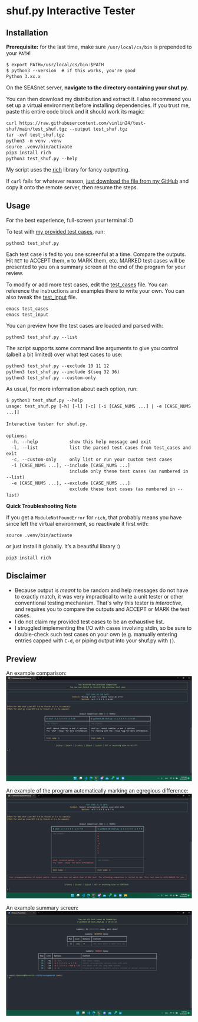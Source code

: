 # shuf.py Interactive Tester

## Installation

**Prerequisite:** for the last time, make sure `/usr/local/cs/bin` is prepended to your `PATH`!

```console
$ export PATH=/usr/local/cs/bin:$PATH
$ python3 --version  # if this works, you're good
Python 3.xx.x
```

On the SEASnet server, **navigate to the directory containing your shuf.py**.

You can then download my distribution and extract it. I also recommend you set up a virtual environment before installing dependencies. If you trust me, paste this entire code block and it should work its magic:

```shell
curl https://raw.githubusercontent.com/vinlin24/test-shuf/main/test_shuf.tgz --output test_shuf.tgz
tar -xvf test_shuf.tgz
python3 -m venv .venv
source .venv/bin/activate
pip3 install rich
python3 test_shuf.py --help
```

My script uses the [rich](https://github.com/Textualize/rich) library for fancy outputting.

If `curl` fails for whatever reason, [just download the file from my GitHub](https://github.com/vinlin24/test-shuf/blob/main/test_shuf.tgz) and copy it onto the remote server, then resume the steps.

## Usage

For the best experience, full-screen your terminal :D

To test with [my provided test cases](src/test_cases), run:

```
python3 test_shuf.py
```

Each test case is fed to you one screenful at a time. Compare the outputs. Hit `RET` to ACCEPT them, `m` to MARK them, etc. MARKED test cases will be presented to you on a summary screen at the end of the program for your review.

To modify or add more test cases, edit the [test_cases](src/test_cases) file. You can reference the instructions and examples there to write your own. You can also tweak the [test_input](src/test_input) file.

```shell
emacs test_cases
emacs test_input
```

You can preview how the test cases are loaded and parsed with:

```shell
python3 test_shuf.py --list
```

The script supports some command line arguments to give you control (albeit a bit limited) over what test cases to use:

```shell
python3 test_shuf.py --exclude 10 11 12
python3 test_shuf.py --include $(seq 32 36)
python3 test_shuf.py --custom-only
```

As usual, for more information about each option, run:

```console
$ python3 test_shuf.py --help
usage: test_shuf.py [-h] [-l] [-c] [-i [CASE_NUMS ...] | -e [CASE_NUMS ...]]

Interactive tester for shuf.py.

options:
  -h, --help            show this help message and exit
  -l, --list            list the parsed test cases from test_cases and exit
  -c, --custom-only     only list or run your custom test cases
  -i [CASE_NUMS ...], --include [CASE_NUMS ...]
                        include only these test cases (as numbered in --list)
  -e [CASE_NUMS ...], --exclude [CASE_NUMS ...]
                        exclude these test cases (as numbered in --list)
```

**Quick Troubleshooting Note**

If you get a `ModuleNotFoundError` for `rich`, that probably means you have since left the virtual environment, so reactivate it first with:

```shell
source .venv/bin/activate
```

or just install it globally. It’s a beautiful library :)

```shell
pip3 install rich
```

## Disclaimer

- Because output is *meant* to be random and help messages do not have to exactly match, it was very impractical to write a unit tester or other conventional testing mechanism. That's why this tester is *interactive*, and requires you to compare the outputs and ACCEPT or MARK the test cases.
- I do not claim my provided test cases to be an exhaustive list.
- I struggled implementing the I/O with cases involving stdin, so be sure to double-check such test cases on your own (e.g. manually entering entries capped with `C-d`, or piping output into your shuf.py with `|`).

## Preview

An example comparison:
![](demo/compare-outputs.png)

An example of the program automatically marking an egregious difference:
![](demo/auto-marking.png)

An example summary screen:
![](demo/summary-screen.png)
